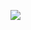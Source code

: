 ![](https://www.linkedin.com/posts/vaibhavraj-nath-chauhan_python-programming-share-activity-6894493611472379904-joyu/)
